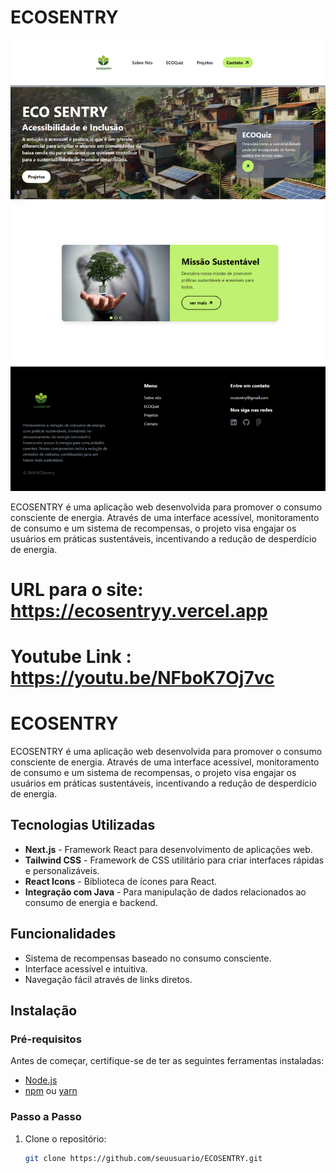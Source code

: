 # ECOSENTRY
![Imagem do ECOSENTRY](./public/readme_ecosentry.png)

ECOSENTRY é uma aplicação web desenvolvida para promover o consumo consciente de energia. Através de uma interface acessível, monitoramento de consumo e um sistema de recompensas, o projeto visa engajar os usuários em práticas sustentáveis, incentivando a redução de desperdício de energia.
# URL para o site: https://ecosentryy.vercel.app
# Youtube Link : https://youtu.be/NFboK7Oj7vc
# ECOSENTRY

ECOSENTRY é uma aplicação web desenvolvida para promover o consumo consciente de energia. Através de uma interface acessível, monitoramento de consumo e um sistema de recompensas, o projeto visa engajar os usuários em práticas sustentáveis, incentivando a redução de desperdício de energia.

## Tecnologias Utilizadas

- **Next.js** - Framework React para desenvolvimento de aplicações web.
- **Tailwind CSS** - Framework de CSS utilitário para criar interfaces rápidas e personalizáveis.
- **React Icons** - Biblioteca de ícones para React.
- **Integração com Java** - Para manipulação de dados relacionados ao consumo de energia e backend.

## Funcionalidades

- Sistema de recompensas baseado no consumo consciente.
- Interface acessível e intuitiva.
- Navegação fácil através de links diretos.

## Instalação

### Pré-requisitos

Antes de começar, certifique-se de ter as seguintes ferramentas instaladas:

- [Node.js](https://nodejs.org/)
- [npm](https://www.npmjs.com/) ou [yarn](https://yarnpkg.com/)

### Passo a Passo

1. Clone o repositório:
   ```bash
   git clone https://github.com/seuusuario/ECOSENTRY.git
